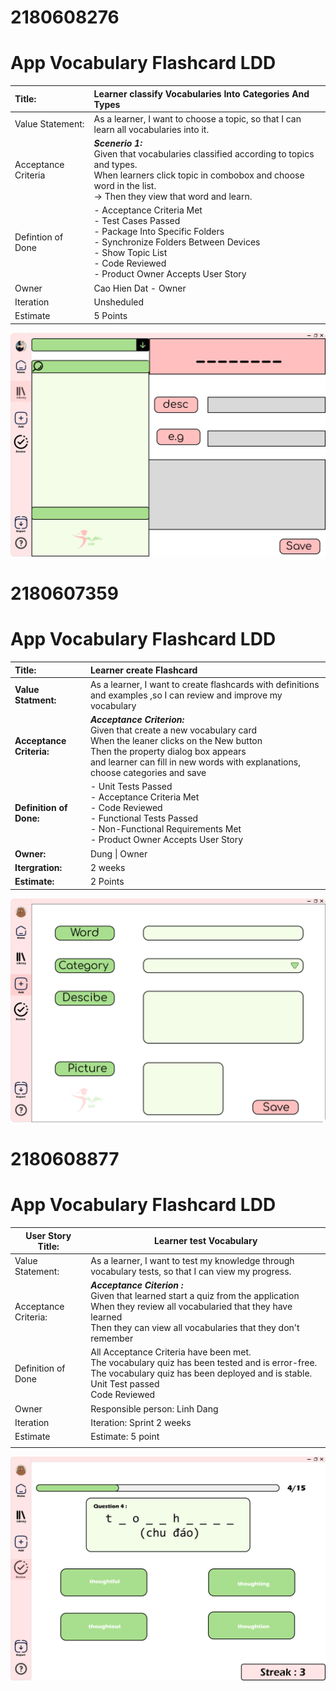 # 2180608276
# App Vocabulary Flashcard LDD #

| Title:                | Learner classify Vocabularies Into Categories And Types      |
| :-------------------- | :--------------------------------------------------- |
| Value Statement:      | As a learner, I want to choose a topic, so that I can learn all vocabularies into it. 
| Acceptance Criteria   | **_Scenerio 1:_**</br> Given that vocabularies classified according to topics and types.</br> When learners click topic in combobox and choose word in the list.</br> -> Then they view that word and learn.
| Defintion of Done     |  - Acceptance Criteria Met</br> - Test Cases Passed</br> - Package Into Specific Folders</br> - Synchronize Folders Between Devices</br> - Show Topic List</br>  - Code Reviewed</br> - Product Owner Accepts User Story
| Owner                 | Cao Hien Dat - Owner                                 |
| Iteration             | Unsheduled                                           |
| Estimate              | 5 Points                                             |

<img src = "https://github.com/DTDungg/2180607359/blob/2180608276/2180608276.png" alt = "2180608276" />

# 2180607359
# App Vocabulary Flashcard LDD #

| **Title:**|Learner create Flashcard |
| :----- | :---------- |
| **Value Statment:**  | As a learner, I want to create flashcards with definitions and examples ,so I can review and improve my vocabulary |
|**Acceptance Criteria:**|**_Acceptance Criterion:_**  </br> Given that create a new vocabulary card </br> When the leaner clicks on the New button </br> Then the property dialog box appears </br>   and learner can fill in new words with explanations, choose categories and save| 
|**Definition of Done:**| - Unit Tests Passed </br>- Acceptance Criteria Met </br>- Code Reviewed </br>- Functional Tests Passed </br>- Non-Functional Requirements Met </br>- Product Owner Accepts User Story |    
|**Owner:**| Dung \| Owner |
|**Itergration:**| 2 weeks|
|**Estimate:**| 2 Points|

![add new card interface](2180607359.png)

# 2180608877
# App Vocabulary Flashcard LDD #

| User Story Title:    | Learner test Vocabulary                                                                                                               |
|----------------------|-------------------------------------------------------------------------------------------------------------------------------|
| Value Statement:     | As a learner, I want to test my knowledge through vocabulary tests, so that I can view my progress.                         |
| Acceptance Criteria: | **_Acceptance Citerion :_**  <br> Given that learned start a quiz from the application  <br> When they review all vocabularied that they have learned <br> Then they can view all vocabularies that they don't remember<br> 
| Definition of Done   | All Acceptance Criteria have been met. <br> The vocabulary quiz has been tested and is error-free.<br> The vocabulary quiz has been deployed and is stable.<br> Unit Test passed                                                    <br>Code Reviewed                                                                                                                 |
| Owner                | Responsible person: Linh Dang                                                                                                 |
| Iteration            | Iteration: Sprint 2 weeks                                                                                                     |
| Estimate             | Estimate: 5 point                                                                                                              |
|                      |  
       
![UI_Test_Vocabulary](2180608877.png)
